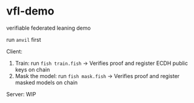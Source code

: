 # vfl-demo
verifiable federated leaning demo

run `anvil` first

Client:
1. Train: run `fish train.fish` -> Verifies proof and register ECDH public keys on chain
2. Mask the model: run `fish mask.fish` -> Verifies proof and register masked models on chain

Server: WIP
